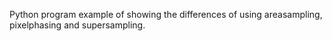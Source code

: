Python program example of showing the differences of using areasampling, pixelphasing and supersampling.

